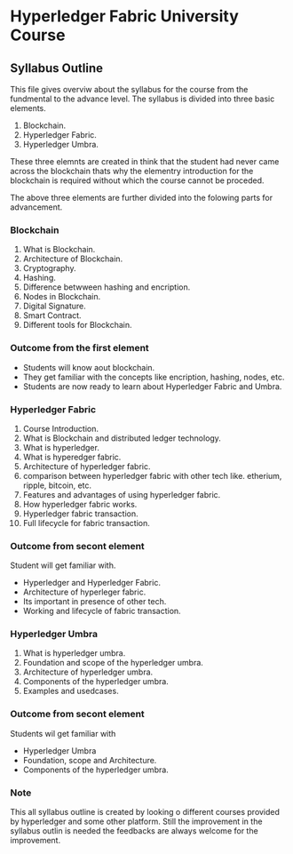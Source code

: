 # Hyperledger Fabric University Course 

## Syllabus Outline 

This file gives overviw about the syllabus for the course from the fundmental to the advance level. The syllabus is divided into three basic elements.

1. Blockchain.
2. Hyperledger Fabric.
3. Hyperledger Umbra.

These three elemnts are created in think that the student had never came across the blockchain thats why the elementry introduction for the blockchain is required without which the course cannot be proceded. 

The above three elements are further divided into the folowing parts for advancement.

### Blockchain
1. What is Blockchain.
2. Architecture of Blockchain. 
3. Cryptography.
4. Hashing.
5. Difference betwween hashing and encription. 
6. Nodes in Blockchain.
7. Digital Signature.
8. Smart Contract.
9. Different tools for Blockchain. 

### Outcome from the first element
* Students will know aout blockchain.
* They get familiar with the concepts like encription, hashing, nodes, etc.
* Students are now ready to learn about Hyperledger Fabric and Umbra.


### Hyperledger Fabric
1. Course Introduction.
2. What is Blockchain and distributed ledger technology.
3. What is hyperledger.
4. What is hyperedger fabric.
5. Architecture of hyperledger fabric.
6. comparison between hyperledger fabric with other tech like. etherium, ripple, bitcoin, etc.
7. Features and advantages of using hyperledger fabric.
8. How hyperledger fabric works.
9. Hyperledger fabric transaction.
10. Full lifecycle for fabric transaction.

### Outcome from secont element
Student will get familiar with.
* Hyperledger and Hyperledger Fabric.
* Architecture of hyperleger fabric.
* Its important in presence of other tech.
* Working and lifecycle of fabric transaction.

### Hyperledger Umbra
1. What is hyperledger umbra.
2. Foundation and scope of the hyperledger umbra.
3. Architecture of hyperledger umbra.
4. Components of the hyperledger umbra.
5. Examples and usedcases.

### Outcome from secont element
Students wil get familiar with
* Hyperledger Umbra
* Foundation, scope and Architecture.
* Components of the hyperledger umbra.


### Note
This all syllabus outline is created by looking o different courses provided by hyperledger and some other platform. Still the improvement in the syllabus outlin is needed the feedbacks are always welcome for the improvement.